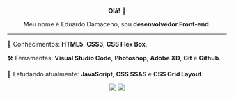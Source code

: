 <p align="center">
  <strong>Olá! 👋</strong>   
</p>
<p align="center">
  Meu nome é Eduardo Damaceno, sou <strong>desenvolvedor Front-end</strong>.
</p>
<hr>

<p align="left">
  🚀 Conhecimentos: <strong>HTML5</strong>, <strong>CSS3</strong>, <strong>CSS Flex Box</strong>.
</p>

<p align="left">
  🛠️ Ferramentas: <strong>Visual Studio Code</strong>, <strong>Photoshop</strong>, <strong>Adobe XD</strong>, <strong>Git</strong> e <strong>Github</strong>.
</p>

<p align="left">
  🌱 Estudando atualmente: <strong>JavaScript</strong>,  <strong>CSS SSAS</strong> e <strong>CSS Grid Layout</strong>.
</p>

<p align="center">
  <a href="mailto:eduardodam.contato@gmail.com" target="_blank"><img src="https://img.shields.io/badge/Gmail-D14836?style=for-the-badge&logo=gmail&logoColor=white"></a>
  <a href="https://www.linkedin.com/in/guilhermemagno/" target="_blank"><img src="https://img.shields.io/badge/LinkedIn-0077B5?style=for-the-badge&logo=linkedin&logoColor=white"></a>
<p>

